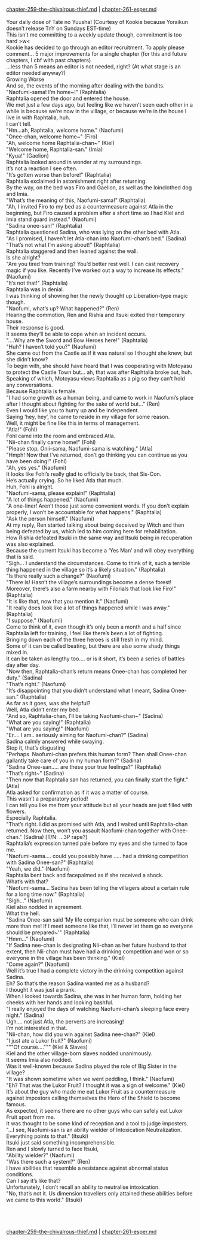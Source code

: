 [chapter-259-the-chivalrous-thief.md](./chapter-259-the-chivalrous-thief.md) | [chapter-261-esper.md](./chapter-261-esper.md) <br/>
<br/>
Your daily dose of Tate no Yuusha! (Courtesy of Kookie because Yoraikun doesn’t release TnY on Sundays EST-time)<br/>
This isn’t me committing to a weekly update though, commitment is too hard >w<<br/>
Kookie has decided to go through an editor recruitment. To apply please comment… 5 major improvements for a single chapter (for this and future chapters, I cbf with past chapters)<br/>
…less than 5 means an editor is not needed, right? (At what stage is an editor needed anyway?)<br/>
Growing Worse<br/>
And so, the events of the morning after dealing with the bandits.<br/>
"Naofumi-sama! I’m home~!" (Raphtalia)<br/>
Raphtalia opened the door and entered the house.<br/>
We met just a few days ago, but feeling like we haven’t seen each other in a while is because we’re now in the village, or because we’re in the house I live in with Raphtalia, huh.<br/>
I can’t tell.<br/>
"Hm…ah, Raphtalia, welcome home." (Naofumi)<br/>
"Onee-chan, welcome home~" (Firo)<br/>
"Ah, welcome home Raphtalia-chan~" (Kiel)<br/>
"Welcome home, Raphtalia-san." (Imia)<br/>
"Kyua!" (Gaelion)<br/>
Raphtalia looked around in wonder at my surroundings.<br/>
It’s not a reaction I see often.<br/>
"It’s gotten worse than before!" (Raphtalia)<br/>
Raphtalia exclaimed in astonishment right after returning.<br/>
By the way, on the bed was Firo and Gaelion, as well as the loinclothed dog and Imia.<br/>
"What’s the meaning of this, Naofumi-sama!" (Raphtalia)<br/>
"Ah, I invited Firo to my bed as a countermeasure against Atla in the beginning, but Firo caused a problem after a short time so I had Kiel and Imia stand guard instead." (Naofumi)<br/>
"Sadina onee-san!" (Raphtalia)<br/>
Raphtalia questioned Sadina, who was lying on the other bed with Atla.<br/>
"As I promised, I haven’t let Atla-chan into Naofumi-chan’s bed." (Sadina)<br/>
"That’s not what I’m asking about!" (Raphtalia)<br/>
Raphtalia staggered and then leaned against the wall.<br/>
Is she alright?<br/>
"Are you tired from training? You’d better rest well. I can cast recovery magic if you like. Recently I’ve worked out a way to increase its effects." (Naofumi)<br/>
"It’s not that!" (Raphtalia)<br/>
Raphtalia was in denial.<br/>
I was thinking of showing her the newly thought up Liberation-type magic though.<br/>
"Naofumi, what’s up? What happened?" (Ren)<br/>
Hearing the commotion, Ren and Rishia and Itsuki exited their temporary house.<br/>
Their response is good.<br/>
It seems they’ll be able to cope when an incident occurs.<br/>
"….Why are the Sword and Bow Heroes here!" (Raphtalia)<br/>
"Huh? I haven’t told you?" (Naofumi)<br/>
She came out from the Castle as if it was natural so I thought she knew, but she didn’t know?<br/>
To begin with, she should have heard that I was cooperating with Motoyasu to protect the Castle Town but… ah, that was after Raphtalia broke out, huh.<br/>
Speaking of which, Motoyasu views Raphtalia as a pig so they can’t hold any conversations.<br/>
Because Raphtalia is female.<br/>
"I had some growth as a human being, and came to work in Naofumi’s place after I thought about fighting for the sake of world but…" (Ren)<br/>
Even I would like you to hurry up and be independent.<br/>
Saying ‘hey, hey’, he came to reside in my village for some reason.<br/>
Well, it might be fine like this in terms of management.<br/>
"Atla!" (Fohl)<br/>
Fohl came into the room and embraced Atla.<br/>
"Nii-chan finally came home!" (Fohl)<br/>
"Please stop, Onii-sama, Naofumi-sama is watching." (Atla)<br/>
"Hmph! Now that I’ve returned, don’t go thinking you can continue as you have been doing!" (Fohl)<br/>
"Ah, yes yes." (Naofumi)<br/>
It looks like Fohl’s really glad to officially be back, that Sis-Con.<br/>
He’s actually crying. So he liked Atla that much.<br/>
Huh, Fohl is alright.<br/>
"Naofumi-sama, please explain!" (Raphtalia)<br/>
"A lot of things happened." (Naofumi)<br/>
"A one-liner! Aren’t those just some convenient words. If you don’t explain properly, I won’t be accountable for what happens." (Raphtalia)<br/>
"Ask the person himself." (Naofumi)<br/>
At my reply, Ren started talking about being deceived by Witch and then being defeated by us, which led to him coming here for rehabilitation.<br/>
How Rishia defeated Itsuki in the same way and Itsuki being in recuperation was also explained.<br/>
Because the current Itsuki has become a ‘Yes Man’ and will obey everything that is said.<br/>
"Sigh… I understand the circumstances. Come to think of it, such a terrible thing happened in the village so it’s a likely situation." (Raphtalia)<br/>
"Is there really such a change?" (Naofumi)<br/>
"There is! Hasn’t the village’s surroundings become a dense forest! Moreover, there’s also a farm nearby with Filorials that look like Firo!" (Raphtalia)<br/>
"It is like that, now that you mention it." (Naofumi)<br/>
"It really does look like a lot of things happened while I was away." (Raphtalia)<br/>
"I suppose." (Naofumi)<br/>
Come to think of it, even though it’s only been a month and a half since Raphtalia left for training, I feel like there’s been a lot of fighting.<br/>
Bringing down each of the three heroes is still fresh in my mind.<br/>
Some of it can be called beating, but there are also some shady things mixed in.<br/>
It can be taken as lengthy too…. or is it short, it’s been a series of battles day after day.<br/>
"Now then, Raphtalia-chan’s return means Onee-chan has completed her duty." (Sadina)<br/>
"That’s right." (Naofumi)<br/>
"It’s disappointing that you didn’t understand what I meant, Sadina Onee-san." (Raphtalia)<br/>
As far as it goes, was she helpful?<br/>
Well, Atla didn’t enter my bed.<br/>
"And so, Raphtalia-chan, I’ll be taking Naofumi-chan~" (Sadina)<br/>
"What are you saying!" (Raphtalia)<br/>
"What are you saying!" (Naofumi)<br/>
"Er…. I am.. seriously aiming for Naofumi-chan?" (Sadina)<br/>
Sadina calmly answered while swaying.<br/>
Stop it, that’s disgusting<br/>
"Perhaps  Naofumi-chan prefers this human form? Then shall Onee-chan gallantly take care of you in my human form?" (Sadina)<br/>
"Sadina Onee-san….. are these your true feelings?" (Raphtalia)<br/>
"That’s right~" (Sadina)<br/>
"Then now that Raphtalia san has returned, you can finally start the fight." (Atla)<br/>
Atla asked for confirmation as if it was a matter of course.<br/>
This wasn’t a preparatory period!<br/>
I can tell you like me from your attitude but all your heads are just filled with flowers.<br/>
Especially Raphtalia.<br/>
"That’s right. I did as promised with Atla, and I waited until Raphtalia-chan returned. Now then, won’t you assault Naofumi-chan together with Onee-chan." (Sadina) [T/N: …3P rape?]<br/>
Raphtalia’s expression turned pale before my eyes and she turned to face me.<br/>
"Naofumi-sama…. could you possibly have ….. had a drinking competition with Sadina Onee-san?" (Raphtalia)<br/>
"Yeah, we did." (Naofumi)<br/>
Raphtalia bent back and facepalmed as if she received a shock.<br/>
What’s with that?<br/>
"Naofumi-sama… Sadina has been telling the villagers about a certain rule for a long time now." (Raphtalia)<br/>
"Sigh…" (Naofumi)<br/>
Kiel also nodded in agreement.<br/>
What the hell.<br/>
"Sadina Onee-san said ‘My life companion must be someone who can drink more than me! If I meet someone like that, I’ll never let them go so everyone should be prepared~'" (Raphtalia)<br/>
"Hmm…" (Naofumi)<br/>
"If Sadina nee-chan is designating Nii-chan as her future husband to that extent, then Nii-chan must have had a drinking competition and won or so everyone in the village has been thinking." (Kiel)<br/>
"Come again?" (Naofumi)<br/>
Well it’s true I had a complete victory in the drinking competition against Sadina.<br/>
Eh? So that’s the reason Sadina wanted me as a husband?<br/>
I thought it was just a prank.<br/>
When I looked towards Sadina, she was in her human form, holding her cheeks with her hands and looking bashful.<br/>
"I really enjoyed the days of watching Naofumi-chan’s sleeping face every night." (Sadina)<br/>
Ugh…. not just Atla, the perverts are increasing!<br/>
I’m not interested in that.<br/>
"Nii-chan, how did you win against Sadina nee-chan?" (Kiel)<br/>
"I just ate a Lukor fruit?" (Naofumi)<br/>
"""Of course….""" (Kiel & Slaves)<br/>
Kiel and the other village-born slaves nodded unanimously.<br/>
It seems Imia also nodded.<br/>
Was it well-known because Sadina played the role of Big Sister in the village?<br/>
"It was shown sometime when we went peddling, I think." (Naofumi)<br/>
"Eh? That was the Lukor Fruit? I thought it was a sign of welcome." (Kiel)<br/>
It’s about the guy who made me eat Lukor Fruit as a countermeasure against impostors calling themselves the Hero of the Shield to become famous.<br/>
As expected, it seems there are no other guys who can safely eat Lukor Fruit apart from me.<br/>
It was thought to be some kind of reception and a tool to judge imposters.<br/>
"…I see, Naofumi-san is an ability wielder of Intoxication Neutralization. Everything points to that." (Itsuki)<br/>
Itsuki just said something incomprehensible.<br/>
Ren and I slowly turned to face Itsuki,<br/>
"Ability wielder?" (Naofumi)<br/>
"Was there such a system?" (Ren)<br/>
I have abilities that resemble a resistance against abnormal status conditions.<br/>
Can I say it’s like that?<br/>
Unfortunately, I don’t recall an ability to neutralise intoxication.<br/>
"No, that’s not it. Us dimension travellers only attained these abilities before we came to this world." (Itsuki)<br/>
<br/>
<br/>
<br/>
<br/>
[chapter-259-the-chivalrous-thief.md](./chapter-259-the-chivalrous-thief.md) | [chapter-261-esper.md](./chapter-261-esper.md) <br/>

